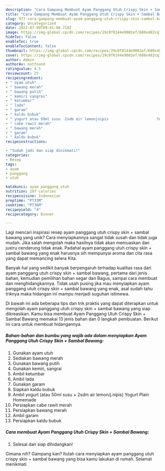```yaml
---
description: "Cara Gampang Membuat Ayam Panggang Utuh Crispy Skin + Sambal Bawang yang Mantap"
title: "Cara Gampang Membuat Ayam Panggang Utuh Crispy Skin + Sambal Bawang yang Mantap"
slug: 977-cara-gampang-membuat-ayam-panggang-utuh-crispy-skin-sambal-bawang-yang-mantap
category: Uncategorized
date: 2022-07-09T09:41:08.718Z
image: https://img-global.cpcdn.com/recipes/29c8f0144e9002ef/680x482cq70/ayam-panggang-utuh-crispy-skin-sambal-bawang-foto-resep-utama.jpg
hideToc: false
enableToc: true
enableTocContent: false
thumbnail: https://img-global.cpcdn.com/recipes/29c8f0144e9002ef/680x482cq70/ayam-panggang-utuh-crispy-skin-sambal-bawang-foto-resep-utama.jpg
cover: https://img-global.cpcdn.com/recipes/29c8f0144e9002ef/680x482cq70/ayam-panggang-utuh-crispy-skin-sambal-bawang-foto-resep-utama.jpg
author: Admin
authorAv: notfound
ratingvalue: 4.5
reviewcount: 25
recipeingredient:
- " ayam utuh"
- " bawang merah"
- " bawang putih"
- " kemiri sangrai"
- " ketumbar"
- " lada"
- " garam"
- " kaldu bubuk"
- " yogurt atau 50ml susu  2sdm air lemonjnipis                      Yogurt Plain Homemade"
- " cabe rawit merah"
- " bawang merah"
- " garam"
- " kaldu bubuk"
recipeinstructions:

- "Sudah jadi dan siap dinikmati!"
categories:
- Resep
tags:
- ayam
- panggang
- utuh

katakunci: ayam panggang utuh 
nutrition: 297 calories
recipecuisine: Indonesian
preptime: "PT33M"
cooktime: "PT36M"
recipeyield: "4"
recipecategory: Dinner

---
```





Lagi mencari inspirasi resep ayam panggang utuh crispy skin + sambal bawang yang unik? Cara menyiapkannya sangat tidak susah dan tidak juga mudah. Jika salah mengolah maka hasilnya tidak akan memuaskan dan justru cenderung tidak enak. Padahal ayam panggang utuh crispy skin + sambal bawang yang enak harusnya sih mempunyai aroma dan cita rasa yang dapat memancing selera Kita.





Banyak hal yang sedikit banyak berpengaruh terhadap kualitas rasa dari ayam panggang utuh crispy skin + sambal bawang, pertama dari jenis bahan, kemudian pemilihan bahan segar dan Bagus, sampai cara membuat dan menghidangkannya. Tidak usah pusing jika mau menyiapkan ayam panggang utuh crispy skin + sambal bawang yang enak,      asal sudah tahu triknya maka hidangan ini mampu menjadi suguhan istimewa.





















Di bawah ini ada beberapa tips dan trik praktis yang dapat diterapkan untuk mengolah ayam panggang utuh crispy skin + sambal bawang yang siap dikreasikan. Kamu bisa membuat Ayam Panggang Utuh Crispy Skin + Sambal Bawang memakai 13 jenis bahan dan 0 langkah pembuatan. Berikut ini cara untuk membuat hidangannya.

<!--inarticleads1-->

##### Bahan-bahan dan bumbu yang wajib ada dalam menyiapkan Ayam Panggang Utuh Crispy Skin + Sambal Bawang:

1. Gunakan  ayam utuh
1. Sediakan  bawang merah
1. Gunakan  bawang putih
1. Gunakan  kemiri, sangrai
1. Ambil  ketumbar
1. Ambil  lada
1. Gunakan  garam
1. Siapkan  kaldu bubuk
1. Ambil  yogurt (atau 50ml susu + 2sdm air lemon/j.nipis)                      Yogurt Plain Homemade
1. Persiapkan  cabe rawit merah
1. Persiapkan  bawang merah
1. Ambil  garam
1. Persiapkan  kaldu bubuk




<!--inarticleads2-->

##### Cara membuat Ayam Panggang Utuh Crispy Skin + Sambal Bawang:


1. Selesai dan siap dihidangkan!



Gimana nih? Gampang kan? Itulah cara menyiapkan ayam panggang utuh crispy skin + sambal bawang yang bisa kamu lakukan di rumah. Selamat menikmati
